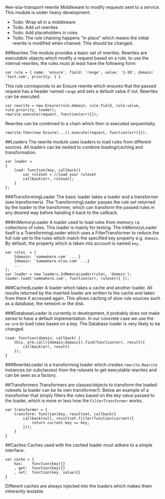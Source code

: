 #ee-soa-transport-rewrite
Middleware to modify requests sent to a service. This module is under heavy development.

  - Todo: Wrap all in a middleware
  - Todo: Add url rewrites
  - Todo: Add placeholders in rules
  - Todo: The rule chaining happens "in place" which means the initial rewrite is modified when chained. This should be changed.

##Rewrites
The module provides a basic set of rewrites. Rewrites are executable objects which modify a request based on a rule, to
use the internal rewrites, the rules must at least have the following form:

    var rule = { name: 'ensure', field: 'range', value: '1-10', domain: 'test.com', priority: 1 }

This rule corresponds to an Ensure rewrite which ensures that the passed request has a header named `range` and sets a
default value if not. Rewrites can be executed.

    var rewrite = new Ensure(rule.domain, rule.field, rule.value, rule.priority, loader);
    rewrite.execute(request, function(err){});

Rewrites can be combined to a chain which then is executed sequentially.

    rewrite.then(new Ensure(...)).execute(request, function(err){});

##Loaders
The rewrite module uses loaders to load rules from different sources. All loaders can be nested to combine loading/caching
and transformation.

    var loader =
    {
        load: function(key, callback){
            var ruleset = //load your ruleset
            callback(err, ruleset);
        }
    };


###TransformingLoader
The basic loader takes a loader and a transformer (see transformers). The TransformingLoader passes the rule set returned
by the loader to the transformer, which can transform the passed rules in any desired way before handing it back to the
callback.

###InMemoryLoader
A loader used to load rules from memory i.e. collections of rules. This loader is mainly for testing. The InMemoryLoader
itself is a TransformingLoader which uses a FilterTransformer to reduce the full rule set to the rules which match the
specified key property e.g. `domain`. By default, the property which is taken into account is named `key`.

    var rules  = [
        {domain: 'somewhere.com' ... }
        {domain: 'somewhere-else.com' ...}
        ...
    ];
    var loader = new loaders.InMemoryLoader(rules, 'domain');
    loader.load('somewhere.com', function(err, ruleset){ });

###CachedLoader
A loader which takes a cache and another loader. All results returned by the inserted loader are written to the cache
and taken from there if accessed again. This allows caching of slow rule sources such as a database, the network or the
disk.

###DatabaseLoader
Is currently in development, it probably does not make sense to have a default implementation. In our concrete case we
use the `ee-orm` to load rules based on a key. The Database loader is very likely to be changed.

    load: function(domain, callback) {
        this._orm.call({domain:domain}).find(function(err, result){
            callback(err, result)
        });
    }

###RewriteLoader
Is a transforming loader which creates `rewrite.Rewrite` instances (or subclasses) from the rulesets to get executable
rewrites and can be seen as a factory.

##Transformers
Transformers are classes/objects to transform the loaded rulesets (a loader can be its own transformer!). Below an example
of a transformer that simply filters the rules based on the key value passed to the loader, which is more or less how the
`FilterTransformer` works.

    var transformer = {
        transform: function(key, resultset, callback){
            callback(null, resultset.filter(function(current){
                return current.key == key;
            }));
        }
    }

##Caches
Caches used with the cached loader must adhere to a simple interface:

    var cache = {
        has:    function(key){}
        , get:  function(key){}
        , set:  function(key, value){}
    }

Different caches are always injected into the loaders which makes them inherently testable.